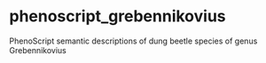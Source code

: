 # phenoscript_grebennikovius
 PhenoScript semantic descriptions of dung beetle species of genus Grebennikovius
